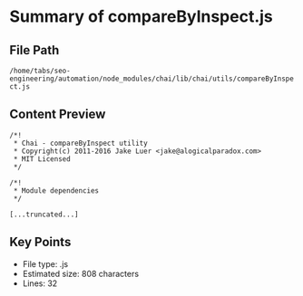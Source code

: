 # Summary of compareByInspect.js
  
## File Path
`/home/tabs/seo-engineering/automation/node_modules/chai/lib/chai/utils/compareByInspect.js`

## Content Preview
```
/*!
 * Chai - compareByInspect utility
 * Copyright(c) 2011-2016 Jake Luer <jake@alogicalparadox.com>
 * MIT Licensed
 */

/*!
 * Module dependencies
 */

[...truncated...]
```

## Key Points
- File type: .js
- Estimated size: 808 characters
- Lines: 32
